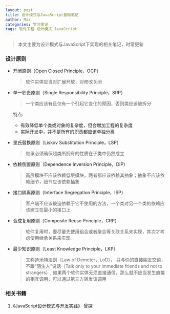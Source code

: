 ```yaml
---
layout: post
title: 设计模式与JavaScript基础笔记
author: Max
categories: 学习笔记
tags: 软件工程 设计模式 JavaScript
---
```


> 本文主要为设计模式与JavaScript下实现的相关笔记，时常更新

### 设计原则
* 开闭原则（Open Closed Principle，OCP）
  >软件实体应当对扩展开放，对修改关闭
* 单一职责原则（Single Responsibility Principle，SRP）
  >一个类应该有且仅有一个引起它变化的原因，否则类应该被拆分
  
  特点:
  - 有效降低单个类或对象的复杂度，但会增加工程的复杂度
  - 实际开发中，并不是所有的职责都应该单独分离
* 里氏替换原则（Liskov Substitution Principle，LSP）
  >继承必须确保超类所拥有的性质在子类中仍然成立
* 依赖倒置原则（Dependence Inversion Principle，DIP）
  >高层模块不应该依赖低层模块，两者都应该依赖其抽象；抽象不应该依赖细节，细节应该依赖抽象
* 接口隔离原则（Interface Segregation Principle，ISP）
  >客户端不应该被迫依赖于它不使用的方法，一个类对另一个类的依赖应该建立在最小的接口上
* 合成复用原则（Composite Reuse Principle，CRP）
  >软件复用时，要尽量先使用组合或者聚合等关联关系来实现，其次才考虑使用继承关系来实现
* 最少知识原则（Least Knowledge Principle，LKP）
  >又称迪米特法则（Law of Demeter，LoD），
  只与你的直接朋友交谈，不跟“陌生人”说话（Talk only to your immediate friends and not to strangers）,
  如果两个软件实体无须直接通信，那么就不应当发生直接的相互调用，可以通过第三方转发该调用
  


### 相关书籍
1. 《JavaScript设计模式与开发实践》 曾探
